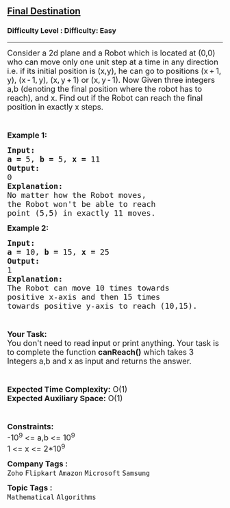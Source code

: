 <h2><a href="https://www.geeksforgeeks.org/problems/final-destination4628/1?page=1&company=Zoho&status=unsolved&sortBy=submissions">Final Destination</a></h2><h3>Difficulty Level : Difficulty: Easy</h3><hr><div class="problems_problem_content__Xm_eO"><p><span style="font-size:18px">Consider a 2d plane and a Robot which is located at (0,0) who&nbsp;can move only one unit step at a time&nbsp;in any direction i.e. if its initial position is (x,y), he can go to positions (x + 1, y), (x - 1, y),&nbsp;(x, y + 1) or (x, y - 1). Now Given three integers a,b (denoting the final position where the robot has to reach), and x. Find out if the Robot can reach the final position in exactly x steps.</span></p>

<p>&nbsp;</p>

<p><span style="font-size:18px"><strong>Example 1:</strong></span></p>

<pre><span style="font-size:18px"><strong>Input:</strong></span>
<strong><span style="font-size:18px">a = </span></strong><span style="font-size:18px">5, <strong>b = </strong>5, <strong>x</strong> <strong>= </strong>11</span>
<span style="font-size:18px"><strong>Output:</strong></span>
<span style="font-size:18px">0</span>
<span style="font-size:18px"><strong>Explanation:</strong></span>
<span style="font-size:18px">No matter how the Robot moves,
the Robot won't be able to reach
point (5,5) in exactly 11 moves.</span></pre>

<p><span style="font-size:18px"><strong>Example 2:</strong></span></p>

<pre><span style="font-size:18px"><strong>Input:</strong></span>
<strong><span style="font-size:18px">a = </span></strong><span style="font-size:18px">10, <strong>b = </strong>15, <strong>x</strong> <strong>= </strong>25</span>
<span style="font-size:18px"><strong>Output:</strong></span>
<span style="font-size:18px">1</span>
<span style="font-size:18px"><strong>Explanation:</strong></span>
<span style="font-size:18px">The Robot can move 10 times towards
positive x-axis and then 15 times
towards positive y-axis to reach (10,15).
</span></pre>

<p>&nbsp;</p>

<p><span style="font-size:18px"><strong>Your Task:</strong><br>
You don't need to read input or print anything. Your task is to complete the function <strong>canReach()</strong> which takes 3 Integers a,b and x as input and returns the answer.</span></p>

<p>&nbsp;</p>

<p><span style="font-size:18px"><strong>Expected Time Complexity:</strong> O(1)<br>
<strong>Expected Auxiliary Space:</strong> O(1)</span></p>

<p>&nbsp;</p>

<p><span style="font-size:18px"><strong>Constraints:</strong></span><br>
<span style="font-size:18px">-10<sup>9</sup> &lt;= a,b &lt;= 10<sup>9</sup><br>
1 &lt;= x &lt;= 2*10<sup>9</sup></span></p>
</div><p><span style=font-size:18px><strong>Company Tags : </strong><br><code>Zoho</code>&nbsp;<code>Flipkart</code>&nbsp;<code>Amazon</code>&nbsp;<code>Microsoft</code>&nbsp;<code>Samsung</code>&nbsp;<br><p><span style=font-size:18px><strong>Topic Tags : </strong><br><code>Mathematical</code>&nbsp;<code>Algorithms</code>&nbsp;